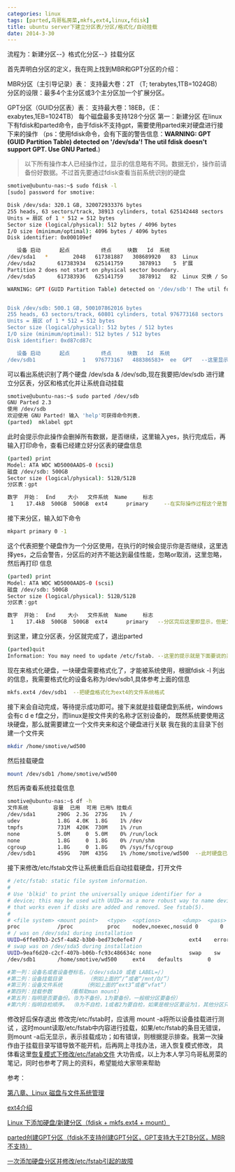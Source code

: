 ```yaml
---
categories: linux
tags: [parted,鸟哥私房菜,mkfs,ext4,linux,fdisk]
title: ubuntu server下建立分区表/分区/格式化/自动挂载
date: 2014-3-30
---
```

流程为：新建分区--》格式化分区--》挂载分区

首先弄明白分区的定义，我在网上找到MBR和GPT分区的介绍：


MBR分区（主引导记录）表：
支持最大卷：2T （T; terabytes,1TB=1024GB）
分区的设限：最多4个主分区或3个主分区加一个扩展分区。

GPT分区（GUID分区表）表：
支持最大卷：18EB，（E：exabytes,1EB=1024TB）
每个磁盘最多支持128个分区
第一：新建分区
在linux下有fdisk和parted命令，由于fdisk不支持gpt，需要使用parted来对硬盘进行接下来的操作
（ps：使用fdisk命令，会有下面的警告信息：**WARNING: GPT (GUID Partition Table) detected on '/dev/sda'! The util fdisk doesn't support GPT. Use GNU Parted.**)

> 以下所有操作本人已经操作过，显示的信息略有不同。数据无价，操作前请备份好数据。不过首先要通过fdisk查看当前系统识别的硬盘

```bash
smotive@ubuntu-nas:~$ sudo fdisk -l
[sudo] password for smotive: 

Disk /dev/sda: 320.1 GB, 320072933376 bytes
255 heads, 63 sectors/track, 38913 cylinders, total 625142448 sectors
Units = 扇区 of 1 * 512 = 512 bytes
Sector size (logical/physical): 512 bytes / 4096 bytes
I/O size (minimum/optimal): 4096 bytes / 4096 bytes
Disk identifier: 0x000109ef

   设备 启动      起点          终点     块数   Id  系统
/dev/sda1   *        2048   617381887   308689920   83  Linux
/dev/sda2       617383934   625141759     3878913    5  扩展
Partition 2 does not start on physical sector boundary.
/dev/sda5       617383936   625141759     3878912   82  Linux 交换 / Solaris

WARNING: GPT (GUID Partition Table) detected on '/dev/sdb'! The util fdisk doesn't support GPT. Use GNU Parted.


Disk /dev/sdb: 500.1 GB, 500107862016 bytes
255 heads, 63 sectors/track, 60801 cylinders, total 976773168 sectors
Units = 扇区 of 1 * 512 = 512 bytes
Sector size (logical/physical): 512 bytes / 512 bytes
I/O size (minimum/optimal): 512 bytes / 512 bytes
Disk identifier: 0xd87cd87c

   设备 启动      起点          终点     块数   Id  系统
/dev/sdb1               1   976773167   488386583+  ee  GPT	  --这里显示不同，是因为我已经操作过了，对照完成下面的操作即可 ,/dev/sdb1 在下面将会用到
```

可以看出系统识别了两个硬盘 /dev/sda & /dev/sdb,现在我要把/dev/sdb 进行建立分区表，分区和格式化并让系统自动挂载

```bash
smotive@ubuntu-nas:~$ sudo parted /dev/sdb
GNU Parted 2.3
使用 /dev/sdb
欢迎使用 GNU Parted! 输入 'help'可获得命令列表.
(parted)  mklabel gpt 
```

此时会提示你此操作会删掉所有数据，是否继续，这里输入yes，执行完成后，再输入打印命令，查看已经建立好分区表的硬盘信息

```bash
(parted) print
Model: ATA WDC WD5000AADS-0 (scsi)
磁盘 /dev/sdb: 500GB
Sector size (logical/physical): 512B/512B
分区表：gpt

数字  开始：  End    大小   文件系统  Name     标志
 1    17.4kB  500GB  500GB  ext4      primary     --在实际操作过程这个是暂时不会显示，这里由于我的硬盘已经执行过操作了
```

接下来分区，输入如下命令

```bash
mkpart primary 0 -1
```

这个代表把整个硬盘作为一个分区使用，在执行的时候会提示你是否继续，这里选择yes，之后会警告，分区后的对齐不能达到最佳性能，忽略or取消，这里忽略，然后再打印
信息

```bash
(parted) print
Model: ATA WDC WD5000AADS-0 (scsi)
磁盘 /dev/sdb: 500GB
Sector size (logical/physical): 512B/512B
分区表：gpt

数字  开始：  End    大小   文件系统  Name     标志
 1    17.4kB  500GB  500GB  ext4      primary   --分区完后这里即显示，但是文件系统还是空白，接下来需要格式化才行
```

到这里，建立分区表，分区就完成了，退出parted

```bash
(parted)quit                                                             
Information: You may need to update /etc/fstab. --这里的提示就是下面要说的系统启动自动挂载，需要修改   /etc/fstab这个文件
```

现在来格式化硬盘，一块硬盘需要格式化了，才能被系统使用，根据fdisk -l 列出的信息，我需要格式化的设备名称为/dev/sdb1,具体参考上面的信息

```bash
mkfs.ext4 /dev/sdb1  --把硬盘格式化为ext4的文件系统格式 
```

接下来会自动完成，等待提示成功即可。接下来就是挂载硬盘到系统，windows会有c d e f盘之分，而linux是按文件夹的名称才区别设备的，
既然系统要使用这块硬盘，那么就需要建立一个文件夹来和这个硬盘进行关联
我在我的主目录下创建一个文件夹

```bash 
mkdir /home/smotive/wd500
```

然后挂载硬盘

```bash
mount /dev/sdb1 /home/smotive/wd500
```

然后再查看系统挂载信息
```bash
smotive@ubuntu-nas:~$ df -h
文件系统        容量  已用  可用 已用% 挂载点
/dev/sda1       290G  2.3G  273G    1% /
udev            1.8G  4.0K  1.8G    1% /dev
tmpfs           731M  420K  730M    1% /run
none            5.0M     0  5.0M    0% /run/lock
none            1.8G     0  1.8G    0% /run/shm
cgroup          1.8G     0  1.8G    0% /sys/fs/cgroup
/dev/sdb1       459G   70M  435G    1% /home/smotive/wd500  --此时硬盘已经挂载到系统，可以存放文件使用了
```
接下来修改/etc/fstab文件让系统重启后自动挂载硬盘，打开文件
```bash
# /etc/fstab: static file system information.
#
# Use 'blkid' to print the universally unique identifier for a
# device; this may be used with UUID= as a more robust way to name devices
# that works even if disks are added and removed. See fstab(5).
#
# <file system> <mount point>   <type>  <options>       <dump>  <pass>
proc            /proc           proc    nodev,noexec,nosuid 0       0
# / was on /dev/sda1 during installation
UUID=6ffe07b3-2c5f-4a82-b3b0-bed73c0efe47 /               ext4    errors=remount-ro 0       1
# swap was on /dev/sda5 during installation
UUID=9eaf6d20-c2cf-407b-b06b-fc93c486634c none            swap    sw              0       0
/dev/sdb1       /home/smotive/wd500     ext4    defaults        0       2  

#第一列：设备名或者设备卷标名，（/dev/sda10 或者 LABEL=/）
#第二列：设备挂载目录        （例如上面的“/”或者“/mnt/D/”）
#第三列：设备文件系统       （例如上面的“ext3”或者“vfat”）
#第四列：挂载参数     （看帮助man mount）
#第五列：指明是否要备份。（0为不备份，1为要备份，一般根分区要备份）
#第六列：指明自检顺序。 （0为不自检，1或者2为要自检，如果是根分区要设为1，其他分区只能是2）
```
修改好后保存退出
修改完/etc/fstab时，应该用 mount -a将所以设备挂载进行测试 ，这时mount读取/etc/fstab中内容进行挂载，如果/etc/fstab的条目无错误，
则mount -a后无显示，表示挂载成功；如有错误，则根据提示排查。我第一次操作由于挂载目录写错导致不能开机，后再网上寻找办法，进入恢复模式修改，
具体看这里[恢复模式下修改/etc/fatab文件]({{site.baseurl}}linux/2014/03/30/Linux_recover_etc_fstab.html)
大功告成，以上为本人学习鸟哥私房菜的笔记，同时也参考了网上的资料，希望能给大家带来帮助


参考：

[第八章、Linux 磁盘与文件系统管理](http://vbird.dic.ksu.edu.tw/linux_basic/0230filesystem_4.php)

[ext4介绍](http://zh.wikipedia.org/zh-cn/Ext4)

[Linux 下添加硬盘/新建分区（fdisk + mkfs.ext4 + mount）](http://www.fikker.com/isp/help/linux-fdisk.html)

[parted创建GPT分区（fdisk不支持创建GPT分区，GPT支持大于2TB分区，MBR不支持）](http://www.blogjava.net/haha1903/archive/2011/12/21/366942.html)    

[一次添加硬盘分区并修改/etc/fstab引起的故障](http://haibusuanyun.blog.51cto.com/2701158/756949)  
    




